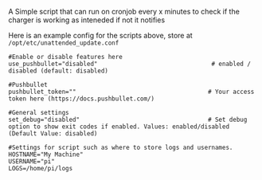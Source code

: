 A Simple script that can run on cronjob every x minutes to check if the charger is working as inteneded if not it notifies 

Here is an example config for the scripts above, store at `/opt/etc/unattended_update.conf`

```config
#Enable or disable features here
use_pushbullet="disabled"                                # enabled / disabled (default: disabled)

#Pushbullet
pushbullet_token=""                                     # Your access token here (https://docs.pushbullet.com/)

#General settings
set_debug="disabled"                                    # Set debug option to show exit codes if enabled. Values: enabled/disabled (Default Value: disabled)

#Settings for script such as where to store logs and usernames.
HOSTNAME="My Machine"
USERNAME="pi"
LOGS=/home/pi/logs
```
